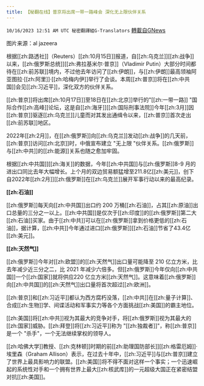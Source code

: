 ```yaml
---
title: 【秘翻在线】普京将出席一带一路峰会 深化无上限伙伴关系
---
```

`10/16/2023 12:51 AM UTC 秘密翻譯組G-Translators` [轉載自GNews](https://gnews.org/articles/1837958)

图片来源：al jazeera
   
根据[[zh:路透社]]（Reuters）[[zh:10月15日]]报道，自[[zh:乌克兰]][[zh:战争]]以来，[[zh:俄罗斯总统]][[zh:弗拉基米尔·普京]]（Vladimir Putin）大部分时间都待在[[zh:前苏联]]境内，不过他去年访问了[[zh:伊朗]]，与[[zh:伊朗]]最高领袖阿亚图拉·[[zh:阿里]]·[[zh:哈梅内伊]]举行了会谈。本周[[zh:普京]]将在[[zh:中共国]]会见[[zh:习近平]]，深化双方的伙伴关系。

[[zh:普京]]将出席[[zh:10月17日]]至18日在[[zh:北京]]举行的"[[zh:一带一路]] "国际合作[[zh:高峰]]论坛，这是自[[zh:海牙]][[zh:国际刑事法院]]今年[[zh:3月]]因[[zh:普京]]驱逐[[zh:乌克兰]]儿童而对其发出通缉令以来，[[zh:普京]]首次走出[[zh:前苏联]]地区。

2022年[[zh:2月]]，在[[zh:俄罗斯]]向[[zh:乌克兰]]发动[[zh:战争]]的几天前，[[zh:普京]]访问[[zh:北京]]时，中俄宣布建立 "无上限 "伙伴关系。[[zh:俄罗斯]]与[[zh:中共]]的[[zh:能源]]关系也随之愈加牢固。

根据[[zh:中共国]][[zh:海关]]的数据，今年[[zh:中共国]]与[[zh:俄罗斯]]8-9 月的进出口同比去年大幅增长。上个月的双边贸易额猛增至211.8亿[[zh:美元]]，创下自2022年[[zh:2月]][[zh:俄罗斯]]在[[zh:乌克兰]]展开军事行动以来的最高纪录。

**[[zh:石油]]**

[[zh:俄罗斯]]每天向[[zh:中共国]]出口约 200 万桶[[zh:石油]]，占其[[zh:原油]]出口总量的三分之一以上。[[zh:中共国]]是仅次于[[zh:印度]]的[[zh:俄罗斯]]第二大[[zh:石油]]买家。由于[[zh:中共]]可以在[[zh:俄罗斯]]拿到价格更低的[[zh:石油]]，据计算，[[zh:中共]]今年通过进口[[zh:俄罗斯]][[zh:石油]]节省了43.4亿[[zh:美元]]。

**[[zh:天然气]]**

[[zh:俄罗斯]]今年对[[zh:欧盟]]的[[zh:天然气]]出口量可能降至 210 亿立方米，比去年减少近三分之二，比 2021 年减少六倍多。但[[zh:俄罗斯]]今年仅向[[zh:中共国]]一个[[zh:国家]]就将供应220 亿立方米[[zh:天然气]]。这意味着[[zh:俄罗斯]]向[[zh:中共国]]的[[zh:天然气]]出口量将首次超过[[zh:欧洲]]。

[[zh:普京]]和[[zh:习近平]]都认为西方腐朽没落，[[zh:中共]]在[[zh:量子计算]]、合成[[zh:生物]]学、间谍活动和军事实力等各个方面挑战[[zh:美国]]的霸主地位。

[[zh:美国]]将[[zh:中共]]视为其最大的竞争对手，将[[zh:俄罗斯]]视为其最大的[[zh:国家]]威胁。[[zh:拜登]]将[[zh:习近平]]称为 "[[zh:独裁者]]"，称[[zh:普京]]是一个 "杀手"，一个无法继续掌权的领导人。

[[zh:哈佛大学]]教授、[[zh:克林顿]]时期的前[[zh:助理国防部长]][[zh:格雷厄姆]]·埃里森（Graham Allison）表示，在过去十年中，[[zh:习近平]]与[[zh:普京]]建立了世界上最具影响力的联盟。[[zh:美国]]将不得不面对这样一个事实；一个迅速崛起的系统性对手和一个拥有世界上最大[[zh:核武库]]的一元超级大国正在紧密结盟对抗[[zh:美国]]。
